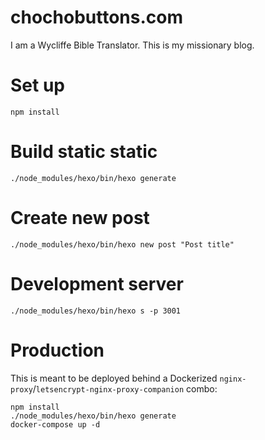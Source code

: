 chochobuttons.com
=================

I am a Wycliffe Bible Translator. This is my missionary blog.

# Set up

```
npm install
```

# Build static static

```
./node_modules/hexo/bin/hexo generate
```

# Create new post

```
./node_modules/hexo/bin/hexo new post "Post title"
```

# Development server

```
./node_modules/hexo/bin/hexo s -p 3001
```

# Production

This is meant to be deployed behind a Dockerized `nginx-proxy`/`letsencrypt-nginx-proxy-companion` combo:

```
npm install
./node_modules/hexo/bin/hexo generate
docker-compose up -d
```


